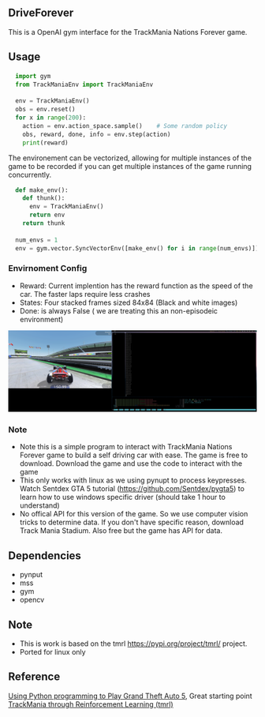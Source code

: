 ## DriveForever
This is a OpenAI gym interface for the TrackMania Nations Forever game. 

## Usage

```python
  import gym
  from TrackManiaEnv import TrackManiaEnv  
  
  env = TrackManiaEnv()
  obs = env.reset()
  for x in range(200):
    action = env.action_space.sample()    # Some random policy
    obs, reward, done, info = env.step(action)
    print(reward)
```
The environement can be vectorized, allowing for multiple instances of the game to be recorded if you can get multiple instances of the game running concurrently.
```python
  def make_env():
    def thunk():
      env = TrackManiaEnv()
      return env
    return thunk

  num_envs = 1
  env = gym.vector.SyncVectorEnv([make_env() for i in range(num_envs)])
```

### Envirnoment Config 
- Reward: Current implention has the reward function as the speed of the car. The faster laps require less crashes
- States: Four stacked frames sized 84x84 (Black and white images)
- Done: is always False ( we are treating this an non-episodeic environment)

<p align="center">
     <img src="./Asserts/run1.png" />
</p>

### Note
- Note this is a simple program to interact with TrackMania Nations Forever game to build a self driving car with ease. The game is free to download. Download the game and use the code to interact with the game
- This only works with linux as we using pynupt to process keypresses. Watch Sentdex GTA 5 tutorial (https://github.com/Sentdex/pygta5)  to learn how to use windows specific driver (should take 1 hour to understand)
- No offical API for this version of the game. So we use computer vision tricks to determine data. If you don't have specific reason, download Track Mania Stadium. Also free but the game has API for data. 
## Dependencies
- pynput
- mss
- gym
- opencv

## Note
- This is work is based on the tmrl https://pypi.org/project/tmrl/ project.
- Ported for linux only

## Reference 
[Using Python programming to Play Grand Theft Auto 5](https://github.com/Sentdex/pygta5), Great starting point
[TrackMania through Reinforcement Learning (tmrl)](https://pypi.org/project/tmrl/)
